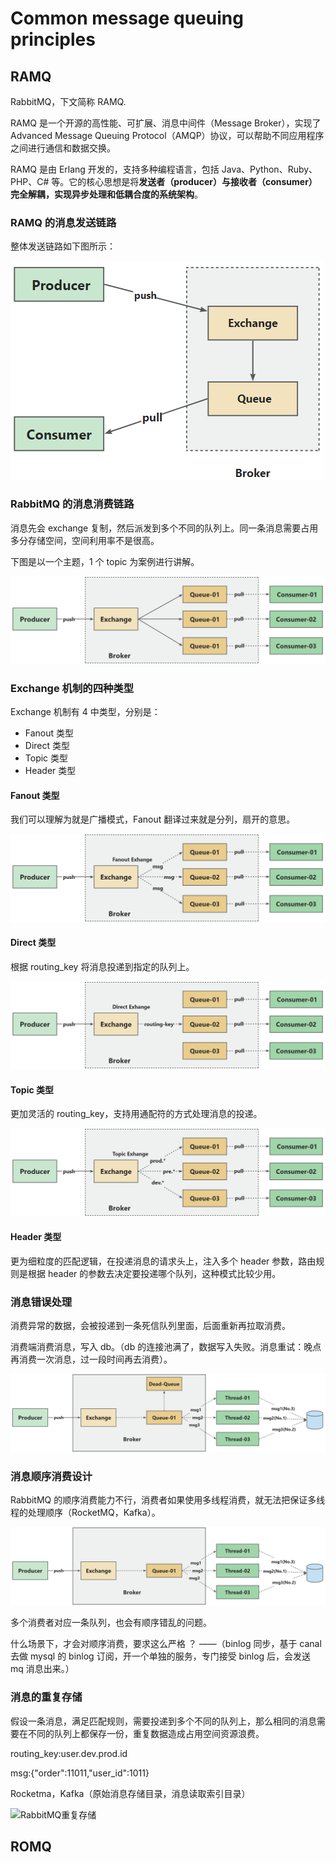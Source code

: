 # Common message queuing principles

## RAMQ

RabbitMQ，下文简称 RAMQ.

RAMQ 是一个开源的高性能、可扩展、消息中间件（Message Broker），实现了 Advanced Message Queuing Protocol（AMQP）协议，可以帮助不同应用程序之间进行通信和数据交换。

RAMQ 是由 Erlang 开发的，支持多种编程语言，包括 Java、Python、Ruby、PHP、C# 等。它的核心思想是将**发送者（producer）与接收者（consumer）完全解耦，实现异步处理和低耦合度的系统架构**。

### RAMQ 的消息发送链路

整体发送链路如下图所示：

![RabbitMA的整体发送链路](./../images/ramq-overall-transmit-link.png)

### RabbitMQ 的消息消费链路

消息先会 exchange 复制，然后派发到多个不同的队列上。同一条消息需要占用多分存储空间，空间利用率不是很高。

下图是以一个主题，1 个 topic 为案例进行讲解。

![RabbitMQ 一个主题，一个 topic 的消息消费](./../images/ramq-consumer-link.jpg)

### Exchange 机制的四种类型

Exchange 机制有 4 中类型，分别是：

- Fanout 类型
- Direct 类型
- Topic 类型
- Header 类型

#### Fanout 类型

我们可以理解为就是广播模式，Fanout 翻译过来就是分列，扇开的意思。

![RabbitMQ 的 Fanout 类型的 Exchange 机制](./../images/ramq-consumer-link-fanout.jpg)

#### Direct 类型

根据 routing_key 将消息投递到指定的队列上。

![RabbitMQ 的 Fanout 类型的 Exchange 机制](./../images/ramq-consumer-link-direct.jpg)

#### Topic 类型

更加灵活的 routing_key，支持用通配符的方式处理消息的投递。

![RabbitMQ 的 Topic 类型的 Exchange 机制](./../images/ramq-consumer-link-topic.jpg)

#### Header 类型

更为细粒度的匹配逻辑，在投递消息的请求头上，注入多个 header 参数，路由规则是根据 header 的参数去决定要投递哪个队列，这种模式比较少用。

### 消息错误处理

消费异常的数据，会被投递到一条死信队列里面，后面重新再拉取消费。

消费端消费消息，写入 db。（db 的连接池满了，数据写入失败。消息重试：晚点再消费一次消息，过一段时间再去消费）。

![Rabbit消息错误时的处理](./../images/ramq-message-error-handler.jpg)

### 消息顺序消费设计

RabbitMQ 的顺序消费能力不行，消费者如果使用多线程消费，就无法把保证多线程的处理顺序（RocketMQ，Kafka）。

![RabbitMQ的消息顺序消费设计](./../images/ramq-sequential-consumption.jpg)

多个消费者对应一条队列，也会有顺序错乱的问题。

什么场景下，才会对顺序消费，要求这么严格 ？ ——（binlog 同步，基于 canal 去做 mysql 的 binlog 订阅，开一个单独的服务，专门接受 binlog 后，会发送 mq 消息出来。）

### 消息的重复存储

假设一条消息，满足匹配规则，需要投递到多个不同的队列上，那么相同的消息需要在不同的队列上都保存一份，重复数据造成占用空间资源浪费。

routing_key:user.dev.prod.id

msg:{"order":11011,"user_id":1011}

Rocketma，Kafka（原始消息存储目录，消息读取索引目录）

![RabbitMQ重复存储]([./../images/ramq-repeated-consumption.jpg](https://))

## ROMQ
